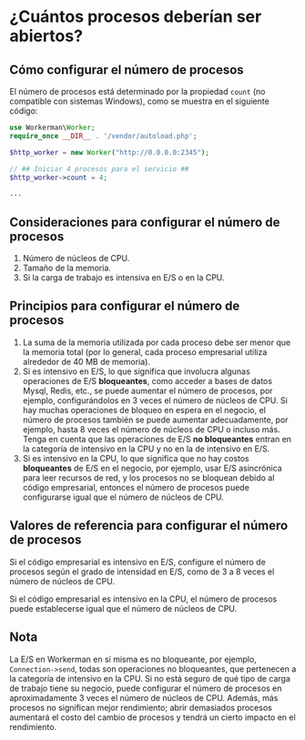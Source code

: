 # ¿Cuántos procesos deberían ser abiertos?

## Cómo configurar el número de procesos
El número de procesos está determinado por la propiedad ```count``` (no compatible con sistemas Windows), como se muestra en el siguiente código:
```php
use Workerman\Worker;
require_once __DIR__ . '/vendor/autoload.php';

$http_worker = new Worker("http://0.0.0.0:2345");

// ## Iniciar 4 procesos para el servicio ##
$http_worker->count = 4;

...
```

## Consideraciones para configurar el número de procesos
1. Número de núcleos de CPU.
2. Tamaño de la memoria.
3. Si la carga de trabajo es intensiva en E/S o en la CPU.

## Principios para configurar el número de procesos
1. La suma de la memoria utilizada por cada proceso debe ser menor que la memoria total (por lo general, cada proceso empresarial utiliza alrededor de 40 MB de memoria).
2. Si es intensivo en E/S, lo que significa que involucra algunas operaciones de E/S **bloqueantes**, como acceder a bases de datos Mysql, Redis, etc., se puede aumentar el número de procesos, por ejemplo, configurándolos en 3 veces el número de núcleos de CPU. Si hay muchas operaciones de bloqueo en espera en el negocio, el número de procesos también se puede aumentar adecuadamente, por ejemplo, hasta 8 veces el número de núcleos de CPU o incluso más. Tenga en cuenta que las operaciones de E/S **no bloqueantes** entran en la categoría de intensivo en la CPU y no en la de intensivo en E/S.
3. Si es intensivo en la CPU, lo que significa que no hay costos **bloqueantes** de E/S en el negocio, por ejemplo, usar E/S asincrónica para leer recursos de red, y los procesos no se bloquean debido al código empresarial, entonces el número de procesos puede configurarse igual que el número de núcleos de CPU.

## Valores de referencia para configurar el número de procesos
Si el código empresarial es intensivo en E/S, configure el número de procesos según el grado de intensidad en E/S, como de 3 a 8 veces el número de núcleos de CPU.

Si el código empresarial es intensivo en la CPU, el número de procesos puede establecerse igual que el número de núcleos de CPU.

## Nota
La E/S en Workerman en sí misma es no bloqueante, por ejemplo, ```Connection->send```, todas son operaciones no bloqueantes, que pertenecen a la categoría de intensivo en la CPU. Si no está seguro de qué tipo de carga de trabajo tiene su negocio, puede configurar el número de procesos en aproximadamente 3 veces el número de núcleos de CPU.
Además, más procesos no significan mejor rendimiento; abrir demasiados procesos aumentará el costo del cambio de procesos y tendrá un cierto impacto en el rendimiento.
